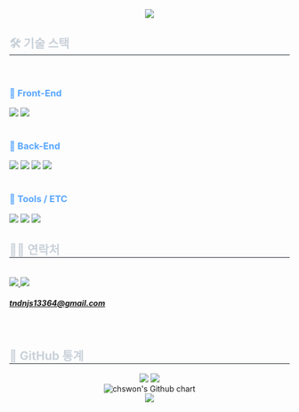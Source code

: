 <!-- 👋 웰컴 배너 -->
<div align="center">
  <img src="https://capsule-render.vercel.app/api?type=waving&color=00eeff&height=180&text=Swon's%20GitHub&fontColor=ffffff&fontSize=50" />
</div>

<!-- 🛠️ 기술 스택 (분류별) -->
<div style="text-align: left;">
  <h2 style="border-bottom: 1px solid #21262d; color: #c9d1d9;"> 🛠️ 기술 스택 </h2><br>

  <!-- 🔷 프론트엔드 -->
  <h3 style="color: #58a6ff;">📌 Front-End</h3>
  <div align="left">
    <img src="https://img.shields.io/badge/Javascript-F7DF1E?style=flat&logo=javascript&logoColor=white">
    <img src="https://img.shields.io/badge/React-61DAFB?style=flat&logo=react&logoColor=white">
  </div><br>

  <!-- 🟢 백엔드 -->
  <h3 style="color: #58a6ff;">📌 Back-End</h3>
  <div align="left">
    <img src="https://img.shields.io/badge/Java-007396?style=flat&logo=java&logoColor=white">
    <img src="https://img.shields.io/badge/Spring-6DB33F?style=flat&logo=spring&logoColor=white">
    <img src="https://img.shields.io/badge/Spring%20Boot-6DB33F?style=flat&logo=springboot&logoColor=white">
    <img src="https://img.shields.io/badge/MariaDB-003545?style=flat&logo=mariadb&logoColor=white">
  </div><br>

  <!-- ⚙️ 기타 도구 -->
  <h3 style="color: #58a6ff;">📌 Tools / ETC</h3>
  <div align="left">
    <img src="https://img.shields.io/badge/Git-F05032?style=flat&logo=git&logoColor=white">
    <img src="https://img.shields.io/badge/Github-181717?style=flat&logo=github&logoColor=white">
    <img src="https://img.shields.io/badge/Discord-5865F2?style=flat&logo=discord&logoColor=white">
  </div>
</div>

<!-- 📧 연락처 -->
<div style="text-align: left;">
  <h2 style="border-bottom: 1px solid #21262d; color: #c9d1d9;"> 🧑‍💻 연락처 </h2><br>
  <div align="left">
    <!-- Notion: 여기에 본인의 포트폴리오 주소를 넣으세요 -->
    <a href="https://www.notion.so/229bae2b2f8e80118a0dd728ae45ae58" target="_blank">
      <img src="https://img.shields.io/badge/Notion-000000?style=flat&logo=notion&logoColor=white" />
    </a>
    <!-- Gmail -->
    <a href="mailto:tndnjs13364@gmail.com">
      <img src="https://img.shields.io/badge/Gmail-EA4335?style=flat&logo=gmail&logoColor=white" />
      <h5 style="color: #58a6ff;"> tndnjs13364@gmail.com
    </a>
  </div><br>
</div>

<!-- 📊 GitHub 통계 -->
<div style="text-align: left;">
  <h2 style="border-bottom: 1px solid #21262d; color: #c9d1d9;"> 🏅 GitHub 통계 </h2>
  <div align="center">
    <!-- GitHub Stats -->
    <img src="https://github-readme-stats.vercel.app/api?username=chswon&custom_title=chswon's%20Github%20Stats&show_icons=true&theme=radical" />
    <!-- Top Languages -->
    <img src="https://github-readme-stats.vercel.app/api/top-langs/?username=chswon&layout=compact&theme=radical" />
    <br/>
    <!-- GitHub 활동 그래프 -->
    <img src="https://ghchart.rshah.org/chswon" alt="chswon's Github chart" />
    <br/>
    <!-- 방문자 수 -->
    <img src="https://komarev.com/ghpvc/?username=chswon&label=Profile%20views&color=0e75b6&style=flat" />
  </div>
</div>

    
